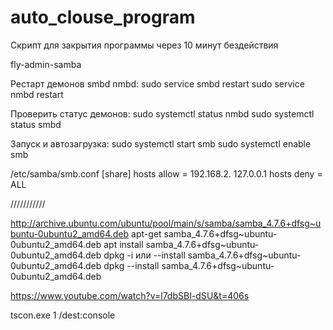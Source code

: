 # auto_clouse_program
Скрипт для закрытия программы через 10 минут бездействия

fly-admin-samba

Рестарт демонов smbd nmbd:
sudo service smbd restart
sudo service nmbd restart

Проверить статус демонов:
sudo systemctl status nmbd
sudo systemctl status smbd

Запуск и автозагрузка:
sudo systemctl start smb
sudo systemctl enable smb

/etc/samba/smb.conf
 [share]
     hosts allow = 192.168.2. 127.0.0.1
     hosts deny  = ALL



///////////



http://archive.ubuntu.com/ubuntu/pool/main/s/samba/samba_4.7.6+dfsg~ubuntu-0ubuntu2_amd64.deb
apt-get samba_4.7.6+dfsg~ubuntu-0ubuntu2_amd64.deb
apt install samba_4.7.6+dfsg~ubuntu-0ubuntu2_amd64.deb
dpkg -i или --install samba_4.7.6+dfsg~ubuntu-0ubuntu2_amd64.deb
dpkg --install samba_4.7.6+dfsg~ubuntu-0ubuntu2_amd64.deb

https://www.youtube.com/watch?v=l7dbSBI-dSU&t=406s

tscon.exe 1 /dest:console


